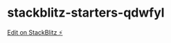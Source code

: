 # stackblitz-starters-qdwfyl

[Edit on StackBlitz ⚡️](https://stackblitz.com/edit/stackblitz-starters-qdwfyl)